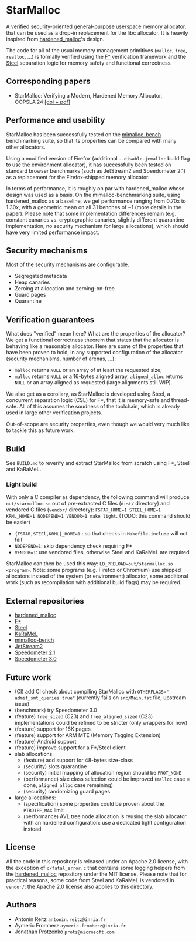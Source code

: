 # StarMalloc

A verified security-oriented general-purpose userspace memory allocator,
that can be used as a drop-in replacement for the libc allocator.
It is heavily inspired from [hardened\_malloc](https://github.com/GrapheneOS/hardened_malloc)'s design.

The code for all of the usual memory management primitives (`malloc`, `free`, `realloc`, ...) is formally verified using the [F\*](https://github.com/FStarLang/FStar) verification framework and the [Steel](https://github.com/FStarLang/Steel) separation logic for memory safety and functional correctness.

## Corresponding papers

- StarMalloc: Verifying a Modern, Hardened Memory Allocator, OOPSLA'24 [[doi + pdf]](https://dl.acm.org/doi/10.1145/3689773)

## Performance and usability

StarMalloc has been successfully tested on the
[mimalloc-bench](https://github.com/daanx/mimalloc-bench) benchmarking suite, so
that its properties can be compared with many other allocators.

Using a modified version of Firefox (additional `--disable-jemalloc` build flag to use the environment allocator), it has successfully been tested on standard browser benchmarks (such as JetStream2 and Speedometer 2.1) as a replacement for the Firefox-shipped memory allocator.

In terms of performance, it is roughly on par with hardened_malloc whose design was used as a basis. On the mimalloc-benchmarking suite, using hardened_malloc as a baseline, we get performance ranging from 0.70x to 1.30x, with a geometric mean on all 31 benches of ~1 (more details in the paper). Please note that some implementation differences remain (e.g. constant canaries vs. cryptographic canaries, slightly different quarantine implementation, no security mechanism for large allocations), which should have very limited performance impact.

## Security mechanisms

Most of the security mechanisms are configurable.

- Segregated metadata
- Heap canaries
- Zeroing at allocation and zeroing-on-free
- Guard pages
- Quarantine

## Verification guarantees

What does "verified" mean here? What are the properties of the allocator?
We get a functional correctness theorem that states that the allocator is behaving like a reasonable allocator. Here are some of the properties that have been proven to hold, in any supported configuration of the allocator (security mechanisms, number of arenas, ...):

- `malloc` returns `NULL` or an array of at least the requested size;
- `malloc` returns `NULL` or a 16-bytes aligned array, `aligned_alloc` returns `NULL` or an array aligned as requested (large alignments still WIP).

We also get as a corollary, as StarMalloc is developed using Steel, a concurrent separation logic (CSL) for F\*, that it is memory-safe and thread-safe. All of this assumes the soudness of the toolchain, which is already used in large other verification projects.

Out-of-scope are security properties, even though we would very much like to tackle this as future work.

## Build

See `BUILD.md` to reverify and extract StarMalloc from scratch using F\*, Steel and KaRaMeL.

### Light build

With only a C compiler as dependency, the following command will produce `out/starmalloc.so` out of pre-extracted C files (`dist/` directory) and vendored C files (`vendor/` directory):
`FSTAR_HOME=1 STEEL_HOME=1 KRML_HOME=1 NODEPEND=1 VENDOR=1 make light`.
(TODO: this command should be easier)

- `{FSTAR,STEEl,KRML}_HOME=1` : so that checks in `Makefile.include` will not fail
- `NODEPEND=1`: skip dependency check requiring F\*
- `VENDOR=1`: use vendored files, otherwise Steel and KaRaMeL are required

StarMalloc can then be used this way: `LD_PRELOAD=out/starmalloc.so <program>`.
Note: some programs (e.g. Firefox or Chromium) use shipped allocators instead of the system (or environment) allocator, some additional work (such as recompilation with additional build flags) may be required.

## External repositories

- [hardened\_malloc](https://github.com/GrapheneOS/hardened_malloc)
- [F\*](https://github.com/FStarLang/FStar)
- [Steel](https://github.com/FStarLang/steel)
- [KaRaMeL](https://github.com/FStarLang/karamel)
- [mimalloc-bench](https://github.com/daanx/mimalloc-bench)
- [JetStream2](https://browserbench.org/JetStream/)
- [Speedometer 2.1](https://browserbench.org/Speedometer2.1/)
- [Speedometer 3.0](https://browserbench.org/Speedometer3.0/)

## Future work

- (CI) add CI check about compiling StarMalloc with `OTHERFLAGS="--admit_smt_queries true"` (currently fails on `src/Main.fst` file, upstream issue)
- (benchmark) try Speedometer 3.0
- (feature) `free_sized` (C23) and `free_aligned_sized` (C23) implementations could be refined to be stricter (only wrappers for now)
- (feature) support for 16K pages
- (feature) support for ARM MTE (Memory Tagging Extension)
- (feature) Android support
- (feature) improve support for a F\*/Steel client
- slab allocations:
  - (feature) add support for 48-bytes size-class
  - (security) slots quarantine
  - (security) initial mapping of allocation region should be `PROT_NONE`
  - (performance) size class selection could be improved (`malloc` case = done, `aligned_alloc` case remaining)
  - (security) randomizing guard pages
- large allocations:
  - (specification) some properties could be proven about the `PTRDIFF_MAX` limit
  - (performance) AVL tree node allocation is reusing the slab allocator with an hardened configuration: use a dedicated light configuration instead

## License

All the code in this repository is released under an Apache 2.0 license, with the exception of `c/fatal_error.c` that contains some logging helpers from the [hardened\_malloc](https://github.com/GrapheneOS/hardened_malloc) repository under the MIT license.
Please note that for practical reasons, some code from Steel and KaRaMeL is vendored in `vendor/`: the Apache 2.0 license also applies to this directory.

## Authors

- Antonin Reitz `antonin.reitz@inria.fr`
- Aymeric Fromherz `aymeric.fromherz@inria.fr`
- Jonathan Protzenko `protz@microsoft.com`

